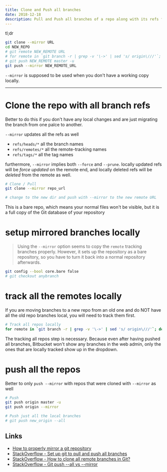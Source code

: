 ```yaml
---
title: Clone and Push all branches
date: 2018-12-18
description: Pull and Push all branches of a repo along with its refs from one server to another
---
```


tl;dr

```bash
git clone --mirror URL
cd NEW_REPO
# git remote NEW_REMOTE URL
# for remote in `git branch -r | grep -v '\->' | sed 's/ origin\///'`; do git branch --track $remote; done
# git push NEW_REMOTE master -u 
git push --mirror NEW_REMOTE_URL
```

`--mirror` is supposed to be used when you don't have a working copy locally.

---

# Clone the repo with all branch refs
Better to do this if you don't have any local changes and are just migrating the branch from one palce to another.

`--mirror` updates all the refs as well

- `refs/heads/*` all the branch names
- `refs/remotes/*` all the remote-tracking names 
- `refs/tags/*` all the tag names

furthermore, `--mirror` implies both `--force` and `--prune`. locally updated refs will be _force updated_ on the remote end, and locally deleted refs will be _deleted_ from the remote as well.

```bash
# Clone / Pull
git clone --mirror repo_url

# change to the new dir and push with --mirror to the new remote URL
```
This is a bare repo, which means your normal files won't be visible, but it is a full copy of the Git database of your repository

# setup mirrored branches locally

> Using the `--mirror` option seems to copy the `remote` tracking branches properly. However, it sets up the repository as a bare repository, so you have to turn it back into a normal repository afterwards.

```bash
git config --bool core.bare false
# git checkout anybranch
```

# track all the remotes locally

If you are moving branches to a new repo from an old one and do NOT have all the old repo branches local, you will need to track them first.

```bash
# Track all repos locally
for remote in `git branch -r | grep -v '\->' | sed 's/ origin\///'`; do git branch --track $remote; done
```

The tracking all repos step is necessary. Because even after having pushed all branches, Bitbucket won't show any branches in the web admin, only the ones that are locally tracked show up in the dropdown.

# push all the repos
 Better to only `push --mirror` with repos that were cloned with `--mirror` as well

```bash
# Push
git push origin master -u
git push origin --mirror

# Push just all the local branches
# git push new_origin --all
```

Links
---
- [How to properly mirror a git repository](http://blog.plataformatec.com.br/2013/05/how-to-properly-mirror-a-git-repository/)
- [StackOverflow - Set up git to pull and push all branches](https://stackoverflow.com/a/35378011)
- [StackOverflow - How to clone all remote branches in Git?](https://stackoverflow.com/a/7216269)
- [StackOverflow - Git push --all vs --mirror](https://stackoverflow.com/questions/49343025/git-push-all-vs-mirror)